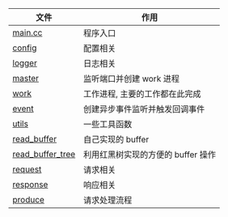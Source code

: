 | 文件 | 作用 |
| - | - |
| [main.cc](main.cc) | 程序入口 |
| [config](config.h) | 配置相关 |
| [logger](logger.h) | 日志相关 |
| [master](master.h) | 监听端口并创建 work 进程 |
| [work](work.h) | 工作进程, 主要的工作都在此完成 |
| [event](event.h) | 创建异步事件监听并触发回调事件 |
| [utils](utils.h) | 一些工具函数 |
| [read_buffer](read_buffer.h) | 自己实现的 buffer |
| [read_buffer_tree](read_buffer_tree.h) | 利用红黑树实现的方便的 buffer 操作 |
| [request](request.h) | 请求相关 |
| [response](response.h) | 响应相关 |
| [produce](produce.h) | 请求处理流程 |